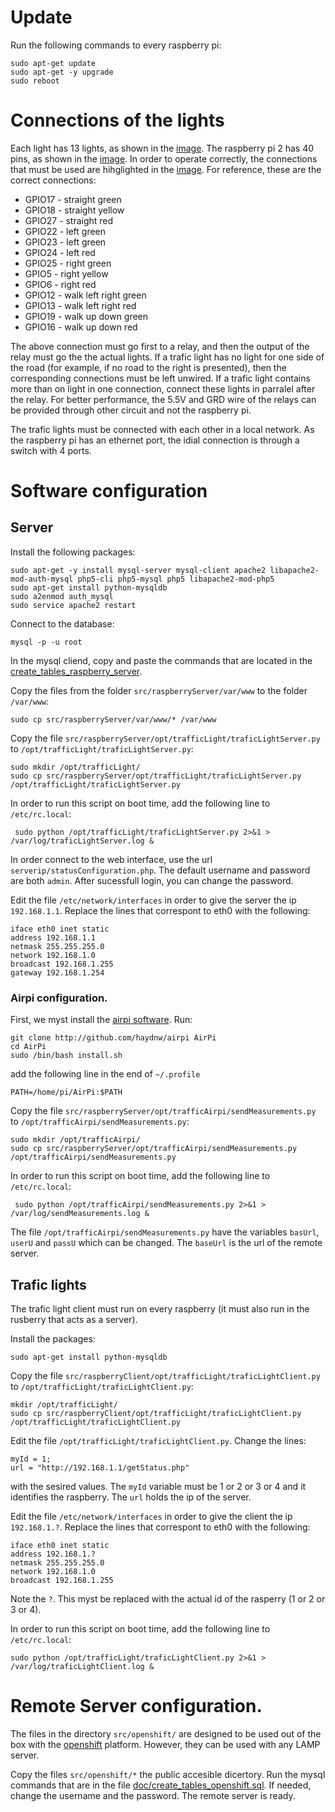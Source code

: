 # Update

Run the following commands to every raspberry pi:

    sudo apt-get update
    sudo apt-get -y upgrade
    sudo reboot

# Connections of the lights

Each light has 13 lights, as shown in the [image](lights.png).
The raspberry pi 2 has 40 pins, as shown in the [image](http://www.open-electronics.org/wp-content/uploads/2014/12/Raspberry-Pi-GPIO-Layout-Worksheet.png).
In order to operate correctly, the connections that must be used are hihglighted in the [image](schematic.png).
For reference, these are the correct connections:

* GPIO17 - straight green
* GPIO18 - straight yellow
* GPIO27 - straight red
* GPIO22 - left green
* GPIO23 - left green
* GPIO24 - left red
* GPIO25 - right green
* GPIO5 - right yellow
* GPIO6 - right red
* GPIO12 - walk left right green
* GPIO13 - walk left right red
* GPIO19 - walk up down green
* GPIO16 - walk up down red

The above connection must go first to a relay, and then the output of the relay must go the the actual lights.
If a trafic light has no light for one side of the road (for example, if no road to the right is presented), then the corresponding connections must be left unwired.
If a trafic light contains more than on light in one connection, connect these lights in parralel after the relay.
For better performance, the 5.5V and GRD wire of the relays can be provided through other circuit and not the raspberry pi.

The trafic lights must be connected with each other in a local network.
As the raspberry pi has an ethernet port, the idial connection is through a switch with 4 ports.


# Software configuration

## Server

Install the following packages:

    sudo apt-get -y install mysql-server mysql-client apache2 libapache2-mod-auth-mysql php5-cli php5-mysql php5 libapache2-mod-php5
    sudo apt-get install python-mysqldb
    sudo a2enmod auth_mysql
    sudo service apache2 restart

Connect to the database:

    mysql -p -u root

In the mysql cliend, copy and paste the commands that are located in the [create_tables_raspberry_server](create_tables_raspberry_server).

Copy the files from the folder `src/raspberryServer/var/www` to the folder `/var/www`:

    sudo cp src/raspberryServer/var/www/* /var/www

Copy the file `src/raspberryServer/opt/trafficLight/traficLightServer.py` to `/opt/trafficLight/traficLightServer.py`:

    sudo mkdir /opt/trafficLight/
    sudo cp src/raspberryServer/opt/trafficLight/traficLightServer.py /opt/trafficLight/traficLightServer.py

In order to run this script on boot time, add the following line to `/etc/rc.local`:

     sudo python /opt/trafficLight/traficLightServer.py 2>&1 > /var/log/traficLightServer.log &

In order connect to the web interface, use the url `serverip/statusConfiguration.php`. The default username and password are both `admin`. After sucessfull login, you can change the password.

Edit the file `/etc/network/interfaces` in order to give the server the ip `192.168.1.1`. Replace the lines that correspont to eth0 with the following:

    iface eth0 inet static
    address 192.168.1.1
    netmask 255.255.255.0
    network 192.168.1.0
    broadcast 192.168.1.255
    gateway 192.168.1.254

### Airpi configuration.

First, we myst install the [airpi software](https://github.com/haydnw/AirPi). Run:

    git clone http://github.com/haydnw/airpi AirPi
    cd AirPi
    sudo /bin/bash install.sh

add the following line in the end of `~/.profile`

    PATH=/home/pi/AirPi:$PATH

Copy the file `src/raspberryServer/opt/trafficAirpi/sendMeasurements.py` to `/opt/trafficAirpi/sendMeasurements.py`:

    sudo mkdir /opt/trafficAirpi/
    sudo cp src/raspberryServer/opt/trafficAirpi/sendMeasurements.py /opt/trafficAirpi/sendMeasurements.py

In order to run this script on boot time, add the following line to `/etc/rc.local`:

     sudo python /opt/trafficAirpi/sendMeasurements.py 2>&1 > /var/log/sendMeasurements.log &

The file `/opt/trafficAirpi/sendMeasurements.py` have the variables `basUrl`, `userU` and `passU` which can be changed. The `baseUrl` is the url of the remote server.

## Trafic lights

The trafic light client must run on every raspberry (it must also run in the rusberry that acts as a server).

Install the packages:

    sudo apt-get install python-mysqldb

Copy the file `src/raspberryClient/opt/trafficLight/traficLightClient.py` to `/opt/trafficLight/traficLightClient.py`:

    mkdir /opt/trafficLight/
    sudo cp src/raspberryClient/opt/trafficLight/traficLightClient.py /opt/trafficLight/traficLightClient.py

Edit the file `/opt/trafficLight/traficLightClient.py`. Change the lines:

    myId = 1;
    url = "http://192.168.1.1/getStatus.php"

with the sesired values. The `myId` variable must be 1 or 2 or 3 or 4 and it identifies the raspberry.
The `url` holds the ip of the server.

Edit the file `/etc/network/interfaces` in order to give the client the ip `192.168.1.?`. Replace the lines that correspont to eth0 with the following:

    iface eth0 inet static
    address 192.168.1.?
    netmask 255.255.255.0
    network 192.168.1.0
    broadcast 192.168.1.255

Note the `?`. This myst be replaced with the actual id of the rasperry (1 or 2 or 3 or 4).
    
In order to run this script on boot time, add the following line to `/etc/rc.local`:

    sudo python /opt/trafficLight/traficLightClient.py 2>&1 > /var/log/traficLightClient.log &

# Remote Server configuration.

The files in the directory `src/openshift/` are designed to be used out of the box with the [openshift](https://www.openshift.com) platform. However, they can be used with any LAMP server.

Copy the files `src/openshift/*` the public accesible dicertory. Run the mysql commands that are in the file [doc/create_tables_openshift.sql](doc/create_tables_openshift.sql). If needed, change the username and the password. The remote server is ready.
